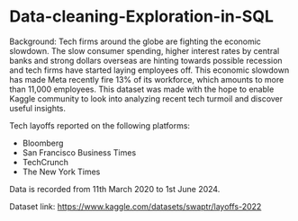 # Data-cleaning-Exploration-in-SQL

Background:
Tech firms around the globe are fighting the economic slowdown. The slow consumer spending, higher interest rates by central banks and strong dollars overseas are hinting towards possible recession and tech firms have started laying employees off. This economic slowdown has made Meta recently fire 13% of its workforce, which amounts to more than 11,000 employees. This dataset was made with the hope to enable Kaggle community to look into analyzing recent tech turmoil and discover useful insights.

Tech layoffs reported on the following platforms:
- Bloomberg
- San Francisco Business Times
- TechCrunch
- The New York Times

Data is recorded from 11th March 2020 to 1st June 2024.

Dataset link: https://www.kaggle.com/datasets/swaptr/layoffs-2022

